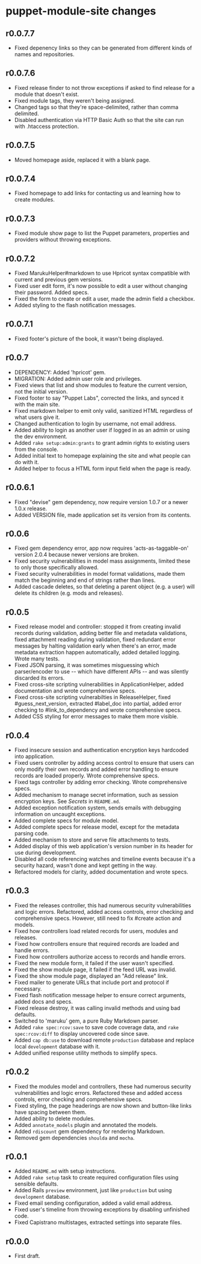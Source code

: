 puppet-module-site changes
==========================

r0.0.7.7
--------

* Fixed depenency links so they can be generated from different kinds of names and repositories.

r0.0.7.6
--------

* Fixed release finder to not throw exceptions if asked to find release for a module that doesn't exist.
* Fixed module tags, they weren't being assigned.
* Changed tags so that they're space-delimited, rather than comma delimited.
* Disabled authentication via HTTP Basic Auth so that the site can run with .htaccess protection.

r0.0.7.5
--------

* Moved homepage aside, replaced it with a blank page.

r0.0.7.4
--------

* Fixed homepage to add links for contacting us and learning how to create modules.

r0.0.7.3
--------

* Fixed module show page to list the Puppet parameters, properties and providers without throwing exceptions.

r0.0.7.2
--------

* Fixed MarukuHelper#markdown to use Hpricot syntax compatible with current and previous gem versions.
* Fixed user edit form, it's now possible to edit a user without changing their password. Added specs.
* Fixed the form to create or edit a user, made the admin field a checkbox.
* Added styling to the flash notification messages.

r0.0.7.1
--------

* Fixed footer's picture of the book, it wasn't being displayed.

r0.0.7
------

* DEPENDENCY: Added 'hpricot' gem.
* MIGRATION: Added admin user role and privileges.
* Fixed views that list and show modules to feature the current version, not the initial version.
* Fixed footer to say "Puppet Labs", corrected the links, and synced it with the main site.
* Fixed markdown helper to emit only valid, sanitized HTML regardless of what users give it.
* Changed authentication to login by username, not email address.
* Added ability to login as another user if logged in as an admin or using the dev environment.
* Added `rake setup:admin:grants` to grant admin rights to existing users from the console.
* Added initial text to homepage explaining the site and what people can do with it.
* Added helper to focus a HTML form input field when the page is ready.

r0.0.6.1
--------

* Fixed "devise" gem dependency, now require version 1.0.7 or a newer 1.0.x release.
* Added VERSION file, made application set its version from its contents.

r0.0.6
------

* Fixed gem dependency error, app now requires 'acts-as-taggable-on' version 2.0.4 because newer versions are broken.
* Fixed security vulnerabilities in model mass assignments, limited these to only those specifically allowed.
* Fixed security vulnerabilities in model format validations, made them match the beginning and end of strings rather than lines.
* Added cascade deletes, so that deleting a parent object (e.g. a user) will delete its children (e.g. mods and releases).

r0.0.5
------

* Fixed release model and controller: stopped it from creating invalid records during validation, adding better file and metadata validations, fixed attachment reading during validation, fixed redundant error messages by halting validation early when there's an error, made metadata extraction happen automatically, added detailed logging. Wrote many tests.
* Fixed JSON parsing, it was sometimes misguessing which parser/encoder to use -- which have different APIs -- and was silently discarded its errors.
* Fixed cross-site scripting vulnerabilities in ApplicationHelper, added documentation and wrote comprehensive specs.
* Fixed cross-site scripting vulnerabilties in ReleaseHelper, fixed #guess_next_version, extracted #label_doc into partial, added error checking to #link_to_dependency and wrote comprehensive specs.
* Added CSS styling for error messages to make them more visible.

r0.0.4
------

* Fixed insecure session and authentication encryption keys hardcoded into application.
* Fixed users controller by adding access control to ensure that users can only modify their own records and added error handling to ensure records are loaded properly. Wrote comprehensive specs.
* Fixed tags controller by adding error checking. Wrote comprehensive specs.
* Added mechanism to manage secret information, such as session encryption keys. See *Secrets* in `README.md`.
* Added exception notification system, sends emails with debugging information on uncaught exceptions.
* Added complete specs for module model.
* Added complete specs for release model, except for the metadata parsing code.
* Added mechanism to store and serve file attachments to tests.
* Added display of this web application's version number in its header for use during development.
* Disabled all code referencing watches and timeline events because it's a security hazard, wasn't done and kept getting in the way.
* Refactored models for clarity, added documentation and wrote specs.

r0.0.3
------

* Fixed the releases controller, this had numerous security vulnerabilities and logic errors. Refactored, added access controls, error checking and comprehensive specs. However, still need to fix #create action and models.
* Fixed how controllers load related records for users, modules and releases.
* Fixed how controllers ensure that required records are loaded and handle errors.
* Fixed how controllers authorize access to records and handle errors.
* Fixed the new module form, it failed if the user wasn't specified.
* Fixed the show module page, it failed if the feed URL was invalid.
* Fixed the show module page, displayed an "Add release" link.
* Fixed mailer to generate URLs that include port and protocol if necessary.
* Fixed flash notification message helper to ensure correct arguments, added docs and specs.
* Fixed release destroy, it was calling invalid methods and using bad defaults.
* Switched to 'maruku' gem, a pure Ruby Markdown parser.
* Added `rake spec:rcov:save` to save code coverage data, and `rake spec:rcov:diff` to display uncovered code since save.
* Added `cap db:use` to download remote `production` database and replace local `development` database with it.
* Added unified response utility methods to simplify specs.

r0.0.2
------

* Fixed the modules model and controllers, these had numerous security vulnerabilities and logic errors. Refactored these and added access controls, error checking and comprehensive specs.
* Fixed styling, the page headerings are now shown and button-like links have spacing between them.
* Added ability to delete modules.
* Added `annotate_models` plugin and annotated the models.
* Added `rdiscount` gem dependency for rendering Markdown.
* Removed gem dependencies `shoulda` and `mocha`.

r0.0.1
------

* Added `README.md` with setup instructions.
* Added `rake setup` task to create required configuration files using sensible defaults.
* Added Rails `preview` environment, just like `production` but using `development` database.
* Fixed email sending configuration, added a valid email address.
* Fixed user's timeline from throwing exceptions by disabling unfinished code.
* Fixed Capistrano multistages, extracted settings into separate files.

r0.0.0
------
* First draft.
